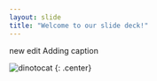 ```yaml
---
layout: slide
title: "Welcome to our slide deck!"
---
```



new edit
Adding caption

![dinotocat](https://octodex.github.com/images/dinotocat.png)
{: .center}
